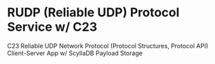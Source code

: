 # RUDP (Reliable UDP) Protocol Service w/ C23
C23 Reliable UDP Network Protocol (Protocol Structures, Protocol API) Client-Server App w/ ScyllaDB Payload Storage
